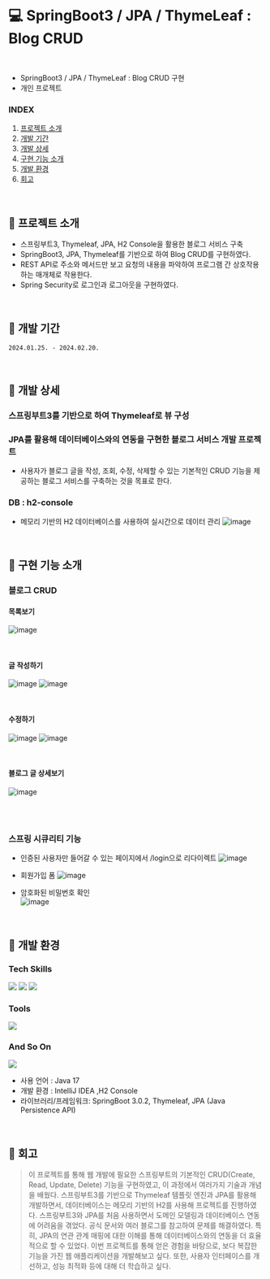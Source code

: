 # 💻 SpringBoot3 / JPA / ThymeLeaf : Blog CRUD
<br>

* SpringBoot3 / JPA / ThymeLeaf : Blog CRUD 구현
* 개인 프로젝트


### INDEX

01. [프로젝트 소개](#-프로젝트-소개)
02. [개발 기간](#-개발-기간)
03. [개발 상세](#-개발-상세)
04. [구현 기능 소개](#-구현-기능-소개)
05. [개발 환경](#-개발-환경)
07. [회고](#-회고)   

<br>

## 🔎 프로젝트 소개
* 스프링부트3, Thymeleaf, JPA, H2 Console을 활용한 블로그 서비스 구축
* SpringBoot3, JPA, Thymeleaf를 기반으로 하여 Blog CRUD를 구현하였다.
* REST API로 주소와 메서드만 보고 요청의 내용을 파악하여 프로그램 간 상호작용하는 매개체로 작용한다.
* Spring Security로 로그인과 로그아웃을 구현하였다.

  
<br>

## 🔎 개발 기간
`2024.01.25. - 2024.02.20.`

<br>

## 🔎 개발 상세
### 스프링부트3를 기반으로 하여 Thymeleaf로 뷰 구성 
### JPA를 활용해 데이터베이스와의 연동을 구현한 블로그 서비스 개발 프로젝트
* 사용자가 블로그 글을 작성, 조회, 수정, 삭제할 수 있는 기본적인 CRUD 기능을 제공하는 블로그 서비스를 구축하는 것을 목표로 한다.
  
### DB : h2-console
* 메모리 기반의 H2 데이터베이스를 사용하여 실시간으로 데이터 관리
![image](https://github.com/Eumnya415/springboot-developer/assets/145963611/72c7e965-888a-4068-841e-410c244cbdb9)



<br>


## 🔎 구현 기능 소개
### 블로그 CRUD
#### 목록보기
![image](https://github.com/Eumnya415/springboot-developer/assets/145963611/cb2370a3-4d70-41df-91d5-7af65b4f3203)

<br>

#### 글 작성하기
![image](https://github.com/Eumnya415/springboot-developer/assets/145963611/78dc0e2a-e13c-4a8e-a8a2-fb7f3215ca73)
![image](https://github.com/Eumnya415/springboot-developer/assets/145963611/99c2911c-4280-4e75-8ba8-fd0447d8a412)

<br>

#### 수정하기
![image](https://github.com/Eumnya415/springboot-developer/assets/145963611/4aefcccd-0561-45c6-b8ea-29e88ab63e34)
![image](https://github.com/Eumnya415/springboot-developer/assets/145963611/d27a3ece-bde3-4526-9931-1fb9c50fde30)

<br>

#### 블로그 글 상세보기
![image](https://github.com/Eumnya415/springboot-developer/assets/145963611/4781bfaf-7c5a-44d3-934b-0145f4ec4e54)

<br><br>

### 스프링 시큐리티 기능
* 인증된 사용자만 들어갈 수 있는 페이지에서 /login으로 리다이렉트
![image](https://github.com/Eumnya415/springboot-developer/assets/145963611/566efe0d-dab3-4ae4-85b4-025867bede80) <br>

* 회원가입 폼
![image](https://github.com/Eumnya415/springboot-developer/assets/145963611/011c7547-f63f-4eb3-b3a8-75614c757026) <br>

* 암호화된 비밀번호 확인 <br>
![image](https://github.com/Eumnya415/springboot-developer/assets/145963611/95bb1200-8e4d-49a7-bb1e-e24678434fec)

<br>

## 🔎 개발 환경
### Tech Skills
<img src="https://img.shields.io/badge/Spring Boot-6DB33F?style=for-the-badge&logo=springboot&logoColor=white"/> <img src="https://img.shields.io/badge/thymeleaf-005F0F?style=for-the-badge&logo=thymeleaf&logoColor=white"/> <img src="https://img.shields.io/badge/JavaScript-F7DF1E?style=for-the-badge&logo=javascript&logoColor=white"/>
<br>

### Tools
<img src="https://img.shields.io/badge/IntelliJ-000000?style=for-the-badge&logo=intellijidea&logoColor=white"/><br>

### And So On
<img src="https://img.shields.io/badge/junit5-25A162?style=for-the-badge&logo=junit5&logoColor=white"/>
<br>

* 사용 언어 : Java 17 
* 개발 환경 : IntelliJ IDEA ,H2 Console
* 라이브러리/프레임워크: SpringBoot 3.0.2, Thymeleaf, JPA (Java Persistence API)

<br>


## 🔎 회고
> 이 프로젝트를 통해 웹 개발에 필요한 스프링부트의 기본적인 CRUD(Create, Read, Update, Delete) 기능을 구현하였고, 이 과정에서 여러가지 기술과 개념을 배웠다. 스프링부트3를 기반으로 Thymeleaf 템플릿 엔진과 JPA를 활용해 개발하면서, 데이터베이스는 메모리 기반의 H2를 사용해 프로젝트를 진행하였다.
 스프링부트3와 JPA를 처음 사용하면서 도메인 모델링과 데이터베이스 연동에 어려움을 겪었다. 공식 문서와 여러 블로그를 참고하여 문제를 해결하였다. 특히, JPA의 연관 관계 매핑에 대한 이해를 통해 데이터베이스와의 연동을 더 효율적으로 할 수 있었다.
이번 프로젝트를 통해 얻은 경험을 바탕으로, 보다 복잡한 기능을 가진 웹 애플리케이션을 개발해보고 싶다. 또한, 사용자 인터페이스를 개선하고, 성능 최적화 등에 대해 더 학습하고 싶다.
